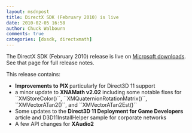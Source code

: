 ```yaml
---
layout: msdnpost
title: DirectX SDK (February 2010) is live
date: 2010-02-05 16:58
author: Chuck Walbourn
comments: true
categories: [dxsdk, directxmath]
---
```

The DirectX SDK (February 2010) release is live on [Microsoft downloads](https://www.microsoft.com/en-us/download/details.aspx?id=10084). See that page for full release notes.

This release contains:

<ul>
<li><strong>Improvements to PIX </strong>particularly for Direct3D 11 support</li>
<li>a minor update to <strong>XNAMath v2.02</strong> including some notable fixes for ``XMStoreColor()``, ``XMQuaternionRotationMatrix()``, ``XMVectorATan2()``, and ``XMVectorATan2Est()``</li>
<li>Some updates to the <strong>Direct3D 11 Deployment for Game Developers </strong>article and D3D11InstallHelper sample for corporate networks</li>
<li>A few API changes for <strong>XAudio2</strong></li>
</ul>
<!--more-->
